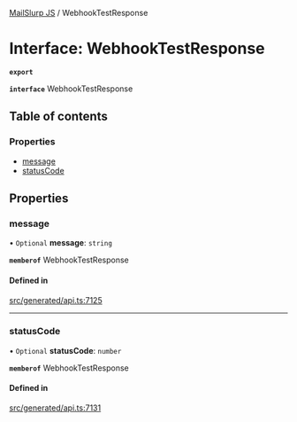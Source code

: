 [MailSlurp JS](../README.md) / WebhookTestResponse

# Interface: WebhookTestResponse

**`export`**

**`interface`** WebhookTestResponse

## Table of contents

### Properties

- [message](WebhookTestResponse.md#message)
- [statusCode](WebhookTestResponse.md#statuscode)

## Properties

### message

• `Optional` **message**: `string`

**`memberof`** WebhookTestResponse

#### Defined in

[src/generated/api.ts:7125](https://github.com/mailslurp/mailslurp-client/blob/5523864/src/generated/api.ts#L7125)

___

### statusCode

• `Optional` **statusCode**: `number`

**`memberof`** WebhookTestResponse

#### Defined in

[src/generated/api.ts:7131](https://github.com/mailslurp/mailslurp-client/blob/5523864/src/generated/api.ts#L7131)
